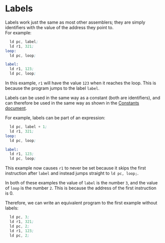 # Labels

Labels work just the same as most other assemblers; they are simply identifiers with the value of the address they point to.  
For example:

```asm
  ld pc, label;
  ld r1, 321;
loop:
  ld pc, loop;

label:
  ld r1, 123;
  ld pc, loop;
```

In this example, `r1` will have the value `123` when it reaches the loop. This is because the program jumps to the label `label`.

Labels can be used in the same way as a constant (both are identifiers), and can therefore be used in the same way as shown in the [Constants document](constants.md).

For example, labels can be part of an expression:

```asm
  ld pc, label + 1;
  ld r1, 321;
loop:
  ld pc, loop;

label:
  ld r1, 123;
  ld pc, loop;
```

This example now causes `r1` to never be set because it skips the first instruction after `label` and instead jumps straight to `ld pc, loop;`.

In both of these examples the value of `label` is the number `3`, and the value of `loop` is the number `2`. This is because the address of the first instruction is 0.

Therefore, we can write an equivalent program to the first example without labels:

```asm
  ld pc, 3;
  ld r1, 321;
  ld pc, 2;
  ld r1, 123;
  ld pc, 2;
```
